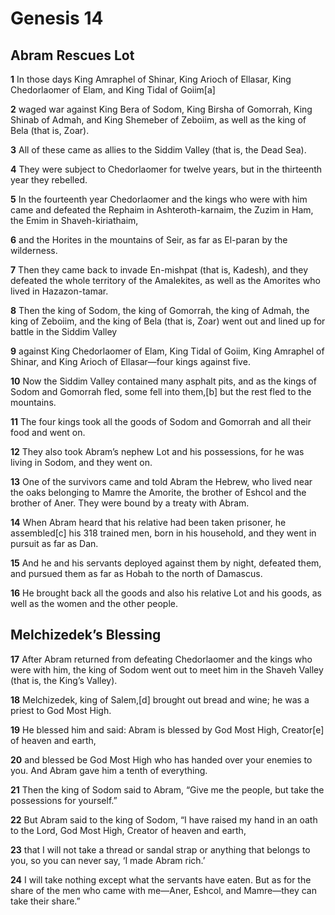 # Genesis 14

## Abram Rescues Lot

**1** In those days King Amraphel of Shinar, King Arioch of Ellasar, King Chedorlaomer of Elam, and King Tidal of Goiim[a]

**2** waged war against King Bera of Sodom, King Birsha of Gomorrah, King Shinab of Admah, and King Shemeber of Zeboiim, as well as the king of Bela (that is, Zoar).

**3** All of these came as allies to the Siddim Valley (that is, the Dead Sea).

**4** They were subject to Chedorlaomer for twelve years, but in the thirteenth year they rebelled.

**5** In the fourteenth year Chedorlaomer and the kings who were with him came and defeated the Rephaim in Ashteroth-karnaim, the Zuzim in Ham, the Emim in Shaveh-kiriathaim,

**6** and the Horites in the mountains of Seir, as far as El-paran by the wilderness.

**7** Then they came back to invade En-mishpat (that is, Kadesh), and they defeated the whole territory of the Amalekites, as well as the Amorites who lived in Hazazon-tamar.

**8** Then the king of Sodom, the king of Gomorrah, the king of Admah, the king of Zeboiim, and the king of Bela (that is, Zoar) went out and lined up for battle in the Siddim Valley

**9** against King Chedorlaomer of Elam, King Tidal of Goiim, King Amraphel of Shinar, and King Arioch of Ellasar—four kings against five.

**10** Now the Siddim Valley contained many asphalt pits, and as the kings of Sodom and Gomorrah fled, some fell into them,[b] but the rest fled to the mountains.

**11** The four kings took all the goods of Sodom and Gomorrah and all their food and went on.

**12** They also took Abram’s nephew Lot and his possessions, for he was living in Sodom, and they went on.

**13** One of the survivors came and told Abram the Hebrew, who lived near the oaks belonging to Mamre the Amorite, the brother of Eshcol and the brother of Aner. They were bound by a treaty with Abram.

**14** When Abram heard that his relative had been taken prisoner, he assembled[c] his 318 trained men, born in his household, and they went in pursuit as far as Dan.

**15** And he and his servants deployed against them by night, defeated them, and pursued them as far as Hobah to the north of Damascus.

**16** He brought back all the goods and also his relative Lot and his goods, as well as the women and the other people.

## Melchizedek’s Blessing

**17** After Abram returned from defeating Chedorlaomer and the kings who were with him, the king of Sodom went out to meet him in the Shaveh Valley (that is, the King’s Valley).

**18** Melchizedek, king of Salem,[d] brought out bread and wine; he was a priest to God Most High.

**19** He blessed him and said:
Abram is blessed by God Most High,
Creator[e] of heaven and earth,

**20** and blessed be God Most High who has handed over your enemies to you. And Abram gave him a tenth of everything.

**21** Then the king of Sodom said to Abram, “Give me the people, but take the possessions for yourself.”

**22** But Abram said to the king of Sodom, “I have raised my hand in an oath to the Lord, God Most High, Creator of heaven and earth,

**23** that I will not take a thread or sandal strap or anything that belongs to you, so you can never say, ‘I made Abram rich.’

**24** I will take nothing except what the servants have eaten. But as for the share of the men who came with me—Aner, Eshcol, and Mamre—they can take their share.”